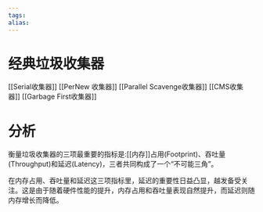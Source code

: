 ```yaml
---
tags: 
alias:
---
```


# 经典垃圾收集器

[[Serial收集器]]
[[PerNew 收集器]]
[[Parallel Scavenge收集器]]
[[CMS收集器]]
[[Garbage First收集器]]

# 分析

衡量垃圾收集器的三项最重要的指标是:[[内存]]占用(Footprint)、吞吐量(Throughput)和延迟(Latency)，三者共同构成了一个“不可能三角”。

在内存占用、吞吐量和延迟这三项指标里，延迟的重要性日益凸显，越发备受关注。这是由于随着硬件性能的提升，内存占用和吞吐量表现自然提升，而延迟则随内存增长而降低。



